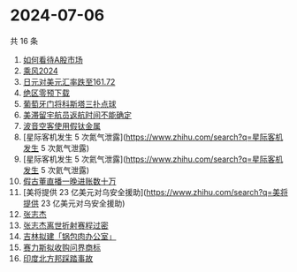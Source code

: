 # 2024-07-06

共 16 条

<!-- BEGIN ZHIHUSEARCH -->
<!-- 最后更新时间 Sat Jul 06 2024 13:10:23 GMT+0800 (China Standard Time) -->
1. [如何看待A股市场](https://www.zhihu.com/search?q=如何看待A股市场)
1. [乘风2024](https://www.zhihu.com/search?q=乘风2024)
1. [日元对美元汇率跌至161.72](https://www.zhihu.com/search?q=日元对美元汇率跌至161.72)
1. [绝区零预下载](https://www.zhihu.com/search?q=绝区零预下载)
1. [葡萄牙门将科斯塔三扑点球](https://www.zhihu.com/search?q=葡萄牙门将科斯塔三扑点球)
1. [美滞留宇航员返航时间不能确定](https://www.zhihu.com/search?q=美滞留宇航员返航时间不能确定)
1. [波音空客使用假钛金属](https://www.zhihu.com/search?q=波音空客使用假钛金属)
1. [星际客机发生 5 次氮气泄露](https://www.zhihu.com/search?q=星际客机发生 5 次氮气泄露)
1. [星际客机发生 5 次氦气泄露](https://www.zhihu.com/search?q=星际客机发生 5 次氦气泄露)
1. [假古董直播一晚进账数十万](https://www.zhihu.com/search?q=假古董直播一晚进账数十万)
1. [美将提供 23 亿美元对乌安全援助](https://www.zhihu.com/search?q=美将提供 23 亿美元对乌安全援助)
1. [张志杰](https://www.zhihu.com/search?q=张志杰)
1. [张志杰离世折射赛程过密](https://www.zhihu.com/search?q=张志杰离世折射赛程过密)
1. [吉林拟建「锅包肉办公室」](https://www.zhihu.com/search?q=吉林拟建「锅包肉办公室」)
1. [赛力斯拟收购问界商标](https://www.zhihu.com/search?q=赛力斯拟收购问界商标)
1. [印度北方邦踩踏事故](https://www.zhihu.com/search?q=印度北方邦踩踏事故)
<!-- END ZHIHUSEARCH -->
